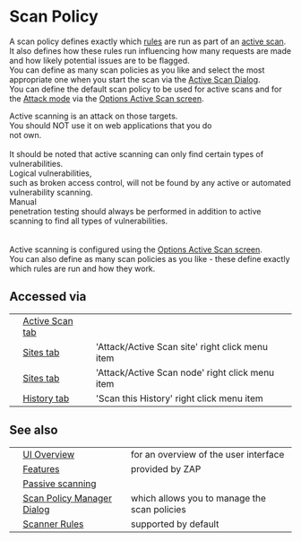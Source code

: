 # Scan Policy

A scan policy defines exactly which [rules](HelpStartChecks) are run as part of an [active scan](HelpStartConceptsAscan).<br>It also defines how these rules run influencing how many requests are made and how likely potential issues are to be flagged.<br>You can define as many scan policies as you like and select the most appropriate one when you start the scan via the <a href='HelpUiDialogsAdvascan'>Active Scan Dialog</a>.<br>You can define the default scan policy to be used for active scans and for the <a href='HelpStartConceptsModes'>Attack mode</a> via the <a href='HelpUiDialogsOptionsAscan'>Options Active Scan screen</a>.<br>

Active scanning is an attack on those targets. <br>You should NOT use it on web applications that you do<br>
not own.<br>
<br>
It should be noted that active scanning can only find certain types of vulnerabilities.<br>Logical vulnerabilities,<br>
such as broken access control, will not be found by any active or automated vulnerability scanning.<br>Manual<br>
penetration testing should always be performed in addition to active scanning to find all types of vulnerabilities.<br>
<br>
<br>
Active scanning is configured using the <a href='HelpUiDialogsOptionsAscan'>Options Active Scan screen</a>.<br>You can also define as many scan policies as you like - these define exactly which rules are run and how they work.<br>
<h2>Accessed via</h2>
<table>
<tr><td></td><td><a href='HelpUiTabsAscan'>Active Scan tab</a></td><td></td></tr>
<tr><td></td><td><a href='HelpUiTabsSites'>Sites tab</a></td><td>'Attack/Active Scan site' right click menu item</td></tr>
<tr><td></td><td><a href='HelpUiTabsSites'>Sites tab</a></td><td>'Attack/Active Scan node' right click menu item</td></tr>
<tr><td></td><td><a href='HelpUiTabsHistory'>History tab</a></td><td>'Scan this History' right click menu item</td></tr>
</table>
<h2>See also</h2>
<table>
<tr><td></td><td><a href='HelpUiOverview'>UI Overview</a></td><td>for an overview of the user interface</td></tr>
<tr><td></td><td><a href='HelpStartConceptsConcepts'>Features</a></td><td>provided by ZAP</td></tr>
<tr><td></td><td><a href='HelpStartConceptsPscan'>Passive scanning</a></td><td></td></tr>
<tr><td></td><td><a href='HelpUiDialogsScanpolicymgr'>Scan Policy Manager Dialog</a></td><td>which allows you to manage the scan policies</td></tr>
<tr><td></td><td><a href='HelpStartChecks'>Scanner Rules</a></td><td>supported by default</td></tr>
</table>